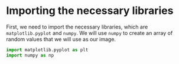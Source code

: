 # Importing the necessary libraries

First, we need to import the necessary libraries, which are `matplotlib.pyplot` and `numpy`. We will use `numpy` to create an array of random values that we will use as our image.

```python
import matplotlib.pyplot as plt
import numpy as np
```
